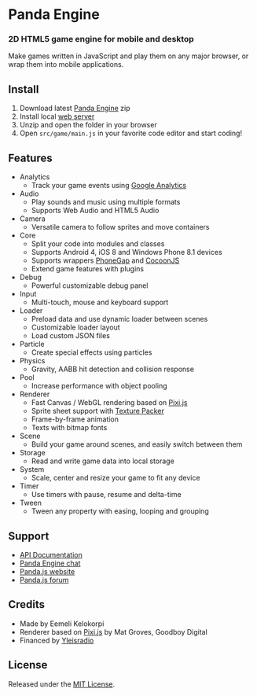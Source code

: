 # Panda Engine

### 2D HTML5 game engine for mobile and desktop

Make games written in JavaScript and play them on any major browser, or wrap them into mobile applications.

## Install

1. Download latest [Panda Engine](https://github.com/ekelokorpi/panda.js-engine/archive/master.zip) zip
2. Install local [web server](https://www.google.com/search?q=install%20local%20web%20server&rct=j)
3. Unzip and open the folder in your browser
4. Open `src/game/main.js` in your favorite code editor and start coding!

## Features

- Analytics
	- Track your game events using [Google Analytics](http://www.google.com/analytics/)
- Audio
	- Play sounds and music using multiple formats
	- Supports Web Audio and HTML5 Audio
- Camera
	- Versatile camera to follow sprites and move containers
- Core
	- Split your code into modules and classes
	- Supports Android 4, iOS 8 and Windows Phone 8.1 devices
	- Supports wrappers [PhoneGap](http://www.phonegap.com) and [CocoonJS](http://www.ludei.com/cocoonjs)
	- Extend game features with plugins
- Debug
	- Powerful customizable debug panel
- Input
	- Multi-touch, mouse and keyboard support
- Loader
	- Preload data and use dynamic loader between scenes
	- Customizable loader layout
	- Load custom JSON files
- Particle
	- Create special effects using particles
- Physics
	- Gravity, AABB hit detection and collision response
- Pool
	- Increase performance with object pooling
- Renderer
	- Fast Canvas / WebGL rendering based on [Pixi.js](http://www.pixijs.com)
	- Sprite sheet support with [Texture Packer](http://www.codeandweb.com/texturepacker)
	- Frame-by-frame animation
	- Texts with bitmap fonts
- Scene
	- Build your game around scenes, and easily switch between them
- Storage
	- Read and write game data into local storage
- System
	- Scale, center and resize your game to fit any device
- Timer
	- Use timers with pause, resume and delta-time
- Tween
	- Tween any property with easing, looping and grouping	

## Support

- [API Documentation](http://www.pandajs.net/engine/docs)
- [Panda Engine chat](https://gitter.im/ekelokorpi/panda-engine)
- [Panda.js website](http://www.pandajs.net)
- [Panda.js forum](http://www.html5gamedevs.com/forum/19-pandajs/)

## Credits

- Made by Eemeli Kelokorpi
- Renderer based on [Pixi.js](http://www.pixijs.com) by Mat Groves, Goodboy Digital
- Financed by [Yleisradio](http://en.wikipedia.org/wiki/Yle)

## License

Released under the [MIT License](http://opensource.org/licenses/MIT).
